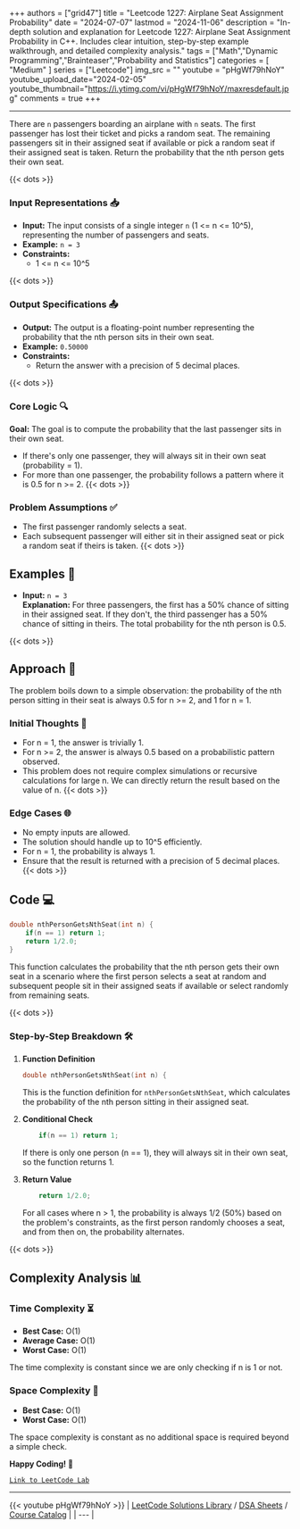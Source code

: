 
+++
authors = ["grid47"]
title = "Leetcode 1227: Airplane Seat Assignment Probability"
date = "2024-07-07"
lastmod = "2024-11-06"
description = "In-depth solution and explanation for Leetcode 1227: Airplane Seat Assignment Probability in C++. Includes clear intuition, step-by-step example walkthrough, and detailed complexity analysis."
tags = ["Math","Dynamic Programming","Brainteaser","Probability and Statistics"]
categories = [
    "Medium"
]
series = ["Leetcode"]
img_src = ""
youtube = "pHgWf79hNoY"
youtube_upload_date="2024-02-05"
youtube_thumbnail="https://i.ytimg.com/vi/pHgWf79hNoY/maxresdefault.jpg"
comments = true
+++



---
There are `n` passengers boarding an airplane with `n` seats. The first passenger has lost their ticket and picks a random seat. The remaining passengers sit in their assigned seat if available or pick a random seat if their assigned seat is taken. Return the probability that the nth person gets their own seat.
<!--more-->
{{< dots >}}
### Input Representations 📥
- **Input:** The input consists of a single integer `n` (1 <= n <= 10^5), representing the number of passengers and seats.
- **Example:** `n = 3`
- **Constraints:**
	- 1 <= n <= 10^5

{{< dots >}}
### Output Specifications 📤
- **Output:** The output is a floating-point number representing the probability that the nth person sits in their own seat.
- **Example:** `0.50000`
- **Constraints:**
	- Return the answer with a precision of 5 decimal places.

{{< dots >}}
### Core Logic 🔍
**Goal:** The goal is to compute the probability that the last passenger sits in their own seat.

- If there's only one passenger, they will always sit in their own seat (probability = 1).
- For more than one passenger, the probability follows a pattern where it is 0.5 for n >= 2.
{{< dots >}}
### Problem Assumptions ✅
- The first passenger randomly selects a seat.
- Each subsequent passenger will either sit in their assigned seat or pick a random seat if theirs is taken.
{{< dots >}}
## Examples 🧩
- **Input:** `n = 3`  \
  **Explanation:** For three passengers, the first has a 50% chance of sitting in their assigned seat. If they don't, the third passenger has a 50% chance of sitting in theirs. The total probability for the nth person is 0.5.

{{< dots >}}
## Approach 🚀
The problem boils down to a simple observation: the probability of the nth person sitting in their seat is always 0.5 for n >= 2, and 1 for n = 1.

### Initial Thoughts 💭
- For n = 1, the answer is trivially 1.
- For n >= 2, the answer is always 0.5 based on a probabilistic pattern observed.
- This problem does not require complex simulations or recursive calculations for large n. We can directly return the result based on the value of n.
{{< dots >}}
### Edge Cases 🌐
- No empty inputs are allowed.
- The solution should handle up to 10^5 efficiently.
- For n = 1, the probability is always 1.
- Ensure that the result is returned with a precision of 5 decimal places.
{{< dots >}}
## Code 💻
```cpp
double nthPersonGetsNthSeat(int n) {
    if(n == 1) return 1;
    return 1/2.0;
}
```

This function calculates the probability that the nth person gets their own seat in a scenario where the first person selects a seat at random and subsequent people sit in their assigned seats if available or select randomly from remaining seats.

{{< dots >}}
### Step-by-Step Breakdown 🛠️
1. **Function Definition**
	```cpp
	double nthPersonGetsNthSeat(int n) {
	```
	This is the function definition for `nthPersonGetsNthSeat`, which calculates the probability of the nth person sitting in their assigned seat.

2. **Conditional Check**
	```cpp
	    if(n == 1) return 1;
	```
	If there is only one person (n == 1), they will always sit in their own seat, so the function returns 1.

3. **Return Value**
	```cpp
	    return 1/2.0;
	```
	For all cases where n > 1, the probability is always 1/2 (50%) based on the problem's constraints, as the first person randomly chooses a seat, and from then on, the probability alternates.

{{< dots >}}
## Complexity Analysis 📊
### Time Complexity ⏳
- **Best Case:** O(1)
- **Average Case:** O(1)
- **Worst Case:** O(1)

The time complexity is constant since we are only checking if n is 1 or not.

### Space Complexity 💾
- **Best Case:** O(1)
- **Worst Case:** O(1)

The space complexity is constant as no additional space is required beyond a simple check.

**Happy Coding! 🎉**


[`Link to LeetCode Lab`](https://leetcode.com/problems/airplane-seat-assignment-probability/description/)

---
{{< youtube pHgWf79hNoY >}}
| [LeetCode Solutions Library](https://grid47.xyz/leetcode/) / [DSA Sheets](https://grid47.xyz/sheets/) / [Course Catalog](https://grid47.xyz/courses/) |
| --- |
